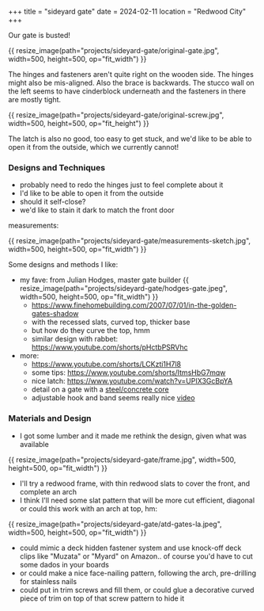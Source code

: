 +++
title = "sideyard gate"
date = 2024-02-11
location = "Redwood City"
+++

Our gate is busted!

{{ resize_image(path="projects/sideyard-gate/original-gate.jpg", width=500, height=500, op="fit_width") }}

The hinges and fasteners aren't quite right on the wooden side.
The hinges might also be mis-aligned.
Also the brace is backwards.
The stucco wall on the left seems to have cinderblock underneath
and the fasteners in there are mostly tight.

{{ resize_image(path="projects/sideyard-gate/original-screw.jpg", width=500, height=500, op="fit_height") }}

The latch is also no good, too easy to get stuck,
and we'd like to be able to open it from the outside, which we currently cannot!


### Designs and Techniques

- probably need to redo the hinges just to feel complete about it
- I'd like to be able to open it from the outside
- should it self-close?
- we'd like to stain it dark to match the front door

measurements:

{{ resize_image(path="projects/sideyard-gate/measurements-sketch.jpg", width=500, height=500, op="fit_width") }}


Some designs and methods I like:
- my fave: from Julian Hodges, master gate builder
{{ resize_image(path="projects/sideyard-gate/hodges-gate.jpeg", width=500, height=500, op="fit_width") }}
    - https://www.finehomebuilding.com/2007/07/01/in-the-golden-gates-shadow
    - with the recessed slats, curved top, thicker base
    - but how do they curve the top, hmm
    - similar design with rabbet: https://www.youtube.com/shorts/pHctbPSRVhc
- more:
    - https://www.youtube.com/shorts/LCKzti1H7l8
    - some tips: https://www.youtube.com/shorts/ItmsHbG7mqw
    - nice latch: https://www.youtube.com/watch?v=UPIX3GcBpYA
    - detail on a gate with a [steel/concrete core](https://www.finehomebuilding.com/membership/pdf/14540/021129110.pdf)
    - adjustable hook and band seems really nice [video](https://www.youtube.com/watch?v=2JiGxM6N3Oo)


### Materials and Design

- I got some lumber and it made me rethink the design, given what was available

{{ resize_image(path="projects/sideyard-gate/frame.jpg", width=500, height=500, op="fit_width") }}

- I'll try a redwood frame, with thin redwood slats to cover the front, and complete an arch
- I think I'll need some slat pattern that will be more cut efficient,
diagonal or could this work with an arch at top, hm:

{{ resize_image(path="projects/sideyard-gate/atd-gates-la.jpeg", width=500, height=500, op="fit_width") }}

- could mimic a deck hidden fastener system and use knock-off deck clips like "Muzata" or "Myard" on Amazon..
of course you'd have to cut some dados in your boards
- or could make a nice face-nailing pattern, following the arch, pre-drilling for stainless nails
- could put in trim screws and fill them,
or could glue a decorative curved piece of trim on top of that screw pattern to hide it
